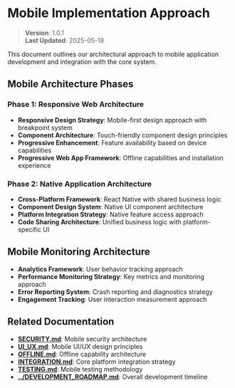 
# Mobile Implementation Approach

> **Version**: 1.0.1  
> **Last Updated**: 2025-05-18

This document outlines our architectural approach to mobile application development and integration with the core system.

## Mobile Architecture Phases

### Phase 1: Responsive Web Architecture
- **Responsive Design Strategy**: Mobile-first design approach with breakpoint system
- **Component Architecture**: Touch-friendly component design principles
- **Progressive Enhancement**: Feature availability based on device capabilities
- **Progressive Web App Framework**: Offline capabilities and installation experience

### Phase 2: Native Application Architecture
- **Cross-Platform Framework**: React Native with shared business logic
- **Component Design System**: Native UI component architecture
- **Platform Integration Strategy**: Native feature access approach
- **Code Sharing Architecture**: Unified business logic with platform-specific UI

## Mobile Monitoring Architecture

- **Analytics Framework**: User behavior tracking approach
- **Performance Monitoring Strategy**: Key metrics and monitoring approach
- **Error Reporting System**: Crash reporting and diagnostics strategy
- **Engagement Tracking**: User interaction measurement approach

## Related Documentation

- **[SECURITY.md](SECURITY.md)**: Mobile security architecture
- **[UI_UX.md](UI_UX.md)**: Mobile UI/UX design principles
- **[OFFLINE.md](OFFLINE.md)**: Offline capability architecture
- **[INTEGRATION.md](INTEGRATION.md)**: Core platform integration strategy
- **[TESTING.md](TESTING.md)**: Mobile testing methodology
- **[../DEVELOPMENT_ROADMAP.md](../DEVELOPMENT_ROADMAP.md)**: Overall development timeline
